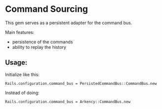 Command Sourcing
================

This gem serves as a persistent adapter for the command bus.

Main features:
- persistence of the commands
- ability to replay the history

Usage:
------

Initialize like this:
```
Rails.configuration.command_bus = PersistedCommandBus::CommandBus.new
```

Instead of doing:
```
Rails.configuration.command_bus = Arkency::CommandBus.new
```
